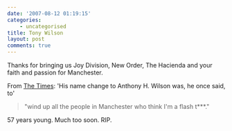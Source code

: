 ```yaml
---
date: '2007-08-12 01:19:15'
categories:
    - uncategorised
title: Tony Wilson
layout: post
comments: true
---
```


Thanks for bringing us Joy Division, New Order, The Hacienda and your
faith and passion for Manchester.

From [The
Times](http://entertainment.timesonline.co.uk/tol/arts_and_entertainment/music/article2237201.ece):
'His name change to Anthony H. Wilson was, he once said, to'
> "wind up all the people in Manchester who think I'm a flash t\*\*\*."

57 years young. Much too soon. RIP.
